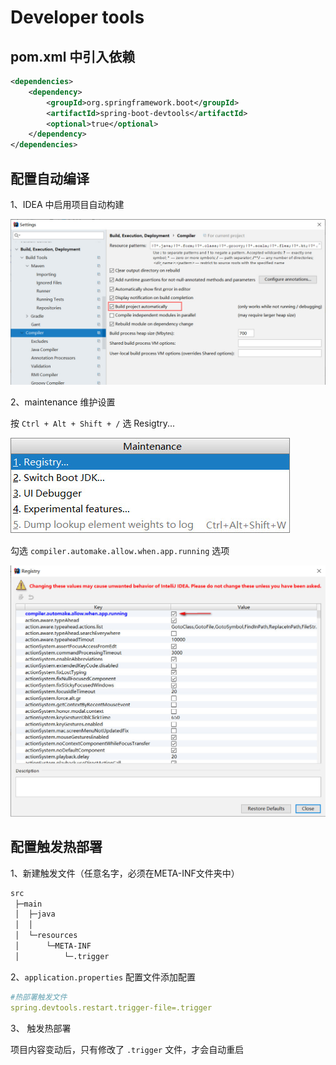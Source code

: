 # Developer tools

## pom.xml 中引入依赖

```xml
<dependencies>
    <dependency>
        <groupId>org.springframework.boot</groupId>
        <artifactId>spring-boot-devtools</artifactId>
        <optional>true</optional>
    </dependency>
</dependencies>
```

## 配置自动编译

1、IDEA 中启用项目自动构建

![启用自动构建](../images/01.jpg)

2、maintenance 维护设置

按 `Ctrl + Alt + Shift + /` 选 Resigtry...

![Resigtry](../images/02.jpg)

勾选 `compiler.automake.allow.when.app.running` 选项

![Resigtry](../images/03.jpg)

## 配置触发热部署

1、新建触发文件（任意名字，必须在META-INF文件夹中）

```xml
src
 ├─main
 │  ├─java 
 │  │
 │  └─resources
 │      └─META-INF
 │          └─.trigger
```

2、`application.properties` 配置文件添加配置

```yaml
#热部署触发文件
spring.devtools.restart.trigger-file=.trigger
```

3、 触发热部署

项目内容变动后，只有修改了 `.trigger` 文件，才会自动重启
